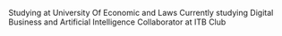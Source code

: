 Studying at University Of Economic and Laws
Currently studying Digital Business and Artificial Intelligence
Collaborator at ITB Club

